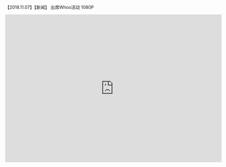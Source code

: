 【2018.11.07】【新闻】 出席Whoo活动 1080P       
<div class="embed-container">
  <iframe
      src="https://video.h5.weibo.cn/1034:4346876506367839/4346876792924029"
      width="700"
      height="480"
      frameborder="0"
      allowfullscreen="">
  </iframe>
</div>
